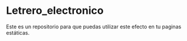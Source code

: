 # Letrero_electronico
Este es un repositorio para que puedas utilizar este efecto en tu paginas estáticas.
